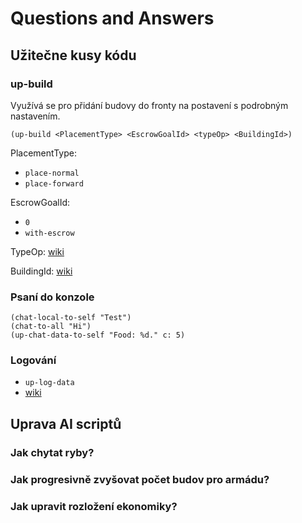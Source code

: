 # Questions and Answers

## Užitečne kusy kódu

### up-build
Využívá se pro přidání budovy do fronty na postavení s podrobným nastavením.


`(up-build <PlacementType> <EscrowGoalId> <typeOp> <BuildingId>)`

PlacementType:
- `place-normal`
- `place-forward`

EscrowGoalId:
- `0`
- `with-escrow`

TypeOp: [wiki](https://airef.github.io/parameters/parameters-details.html#compareOp)

BuildingId: [wiki](https://airef.github.io/tables/objects.html)


### Psaní do konzole

``` LISP
(chat-local-to-self "Test")
(chat-to-all "Hi")
(up-chat-data-to-self "Food: %d." c: 5)
```

### Logování
- `up-log-data` 
- [wiki](https://airef.github.io/commands/commands-details.html#up-log-data)

## Uprava AI scriptů

### Jak chytat ryby?

### Jak progresivně zvyšovat počet budov pro armádu?


### Jak upravit rozložení ekonomiky?
